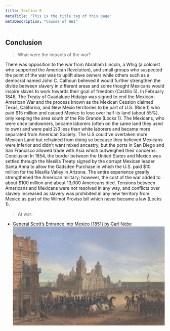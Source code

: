 ```yaml
---
title: Section 6
metaTitle: "This is the title tag of this page"
metaDescription: "Causes of WWI"
---
```

## Conclusion

> What were the impacts of the war?

There was opposition to the war from Abraham Lincoln, a Whig (a colonist who supported the American Revolution), and small groups who suspected the point of the war was to uplift slave owners while others such as a democrat named John C. Calhoun believed it would further strengthen the divide between slavery in different areas and some thought Mexicans would inspire slaves to work towards their goal of freedom (Castillo 5). 
In February 1848, The Treaty of Guadalupe Hidalgo was signed to end the Mexican-American War and the process known as the Mexican Cession claimed Texas, California, and New Mexio territories to be part of U.S. (Rice 1) who paid $15 million and caused Mexico to lose over half its land (about 55%), only keeping the area south of the Rio Grande (Locks 1). The Mexicans, who were once landowners, became laborers (often on the same land they used to own) and were paid 2/3 less than white laborers and became more separated from American Society. The U.S could’ve overtaken more Mexican Land but refrained from doing so because they believed Mexicans were inferior and didn’t want mixed ancestry, but the ports in San Diego and San Francisco allowed trade with Asia which outweighed their concerns. 
Conclusion 
In 1854, the border between the United States and Mexico was settled through the Mesilla Treaty signed by the corrupt Mexican leader Santa Anna to allow the Gadsden Purchase in which the U.S. paid $10 million for the Mesilla Valley in Arizona. The entire experience greatly strengthened the American military; however, the cost of the war added to about $100 million and about 13,000 Americans died. Tensions between Americans and Mexicans were not resolved in any way, and conflicts over slavery increased as slavery was prohibited in any new territory from Mexico as part of the Wilmot Proviso bill which never became a law (Locks 1). 

> At war:
* General Scott’s Entrance into Mexico (1851) by Carl Nebe
![ManifestDestiny](images/users.jpg)
